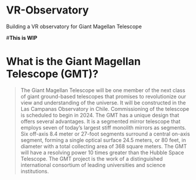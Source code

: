 # VR-Observatory
Building a VR observatory for Giant Magellan Telescope

#__This is WIP__


# What is the Giant Magellan Telescope (GMT)?
>The Giant Magellan Telescope will be one member of the next class of giant ground-based telescopes that promises to revolutionize our view and understanding of the universe. It will be constructed in the Las Campanas Observatory in Chile. Commissioning of the telescope is scheduled to begin in 2024.
>The GMT has a unique design that offers several advantages. It is a segmented mirror telescope that employs seven of today’s largest stiff monolith mirrors as segments. Six off-axis 8.4 meter or 27-foot segments surround a central on-axis segment, forming a single optical surface 24.5 meters, or 80 feet, in diameter with a total collecting area of 368 square meters. The GMT will have a resolving power 10 times greater than the Hubble Space Telescope. The GMT project is the work of a distinguished international consortium of leading universities and science institutions.
